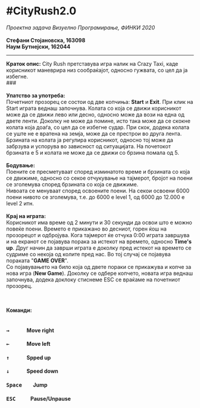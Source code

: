 <h1>#CityRush2.0<br></h1>
<i>Проектна задача Визуелно Програмирање, ФИНКИ 2020</i> <br>
</hr><br>
<b>Стефани Стојановска, 163098</b><br>
<b>Наум Бутнејски, 162044</b>
<hr>
<b>Краток опис:</b>
City Rush претставува игра налик на Crazy Taxi, каде корисникот маневрира низ сообраќајот, односно гужвата, со цел да ја избегне.
<br>
###<br><br>
<b>Упатство за употреба:</b><br>
Почетниот прозорец се состои од две копчиња: <b>Start</b> и <b>Exit</b>.
При клик на Start играта веднаш започнува. Колата со која се движи корисникот може да се движи лево или десно, односно може да вози на една од двете ленти. Доколку не може да 
помине, исто така може да се скокне колата која доаѓа, со цел да се избегне судар. При скок, додека колата се уште не е вратена на земја, може да се престрои во друга лента.<br>
Брзината на колата ја регулира корисникот, односно тој може да забрзува и успорува во зависност од ситуацијата. На почетокот брзината е 5 и колата не може да се движи со брзина
помала од 5. <br><br>
<b>Бодување:</b><br>
Поените се пресметуваат според изминатото време и брзината со која се движиме, односно со секое отчукување на тајмерот, бројот на поени се зголемува според брзината
со која се движиме.<br>
Нивоата се менуваат според освоените поени. На секои освоени 6000 поени нивото се зголемува, т.е. до 6000 е level 1, од 6000 до 12.000 e level 2 итн. <br><br>
<b>Крај на играта:</b><br>
Корисникот има време од 2 минути и 30 секунди да освои што е можно повеќе поени. Времето е прикажано во десниот, горен ќош на прозорецот и одбројува. Кога тајмерот ќе отчука
0:00 играта завршува и на екранот се појавува порака за истекот на времето, односно <b>Time's up</b>.
Друг начин да заврши играта е доколку пред истекот на времето се судриме со некоја од колите пред нас. Во тој случај се појавува пораката "<b>GAME OVER</b>".<br>
Со појавувањето на било која од двете пораки се прикажува и копче за нова игра (<b>New Game</b>). Доколку се одбере копчето, новата игра веднаш започнува, додека доклоку стиснеме ESC се
враќаме на почетниот прозорец.

<br><br>
<b>Команди:<b><br><br>
<h4><kbd><b>→</b></kbd>&nbsp;&nbsp;&nbsp;&nbsp;&nbsp;&nbsp;&nbsp;&nbsp;&nbsp;&nbsp;&nbsp;&nbsp;&nbsp;&nbsp;Move right</h4>
<h4><kbd><b>←</b></kbd>&nbsp;&nbsp;&nbsp;&nbsp;&nbsp;&nbsp;&nbsp;&nbsp;&nbsp;&nbsp;&nbsp;&nbsp;&nbsp;&nbsp;Move left</h4>
<h4><kbd><b>↑</b></kbd>&nbsp;&nbsp;&nbsp;&nbsp;&nbsp;&nbsp;&nbsp;&nbsp;&nbsp;&nbsp;&nbsp;&nbsp;&nbsp;&nbsp;Spped up</h4>
<h4><kbd><b>↓</b></kbd>&nbsp;&nbsp;&nbsp;&nbsp;&nbsp;&nbsp;&nbsp;&nbsp;&nbsp;&nbsp;&nbsp;&nbsp;&nbsp;&nbsp;Speed down</h4>
<h4><kbd><b>Space</b></kbd>&nbsp;&nbsp;&nbsp;&nbsp;&nbsp;&nbsp;&nbsp;&nbsp;&nbsp;Jump</h4>
<h4><kbd><b>ESC</b></kbd>&nbsp;&nbsp;&nbsp;&nbsp;&nbsp;&nbsp;&nbsp;&nbsp;&nbsp;&nbsp;&nbsp;&nbsp;Pause/Unpause</h4>

